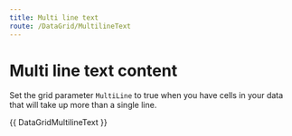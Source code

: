 ```yaml
---
title: Multi line text
route: /DataGrid/MultilineText
---
```


# Multi line text content

Set the grid parameter `MultiLine` to true when you have cells in your data that will take up more than a single line.

{{ DataGridMultilineText }}
